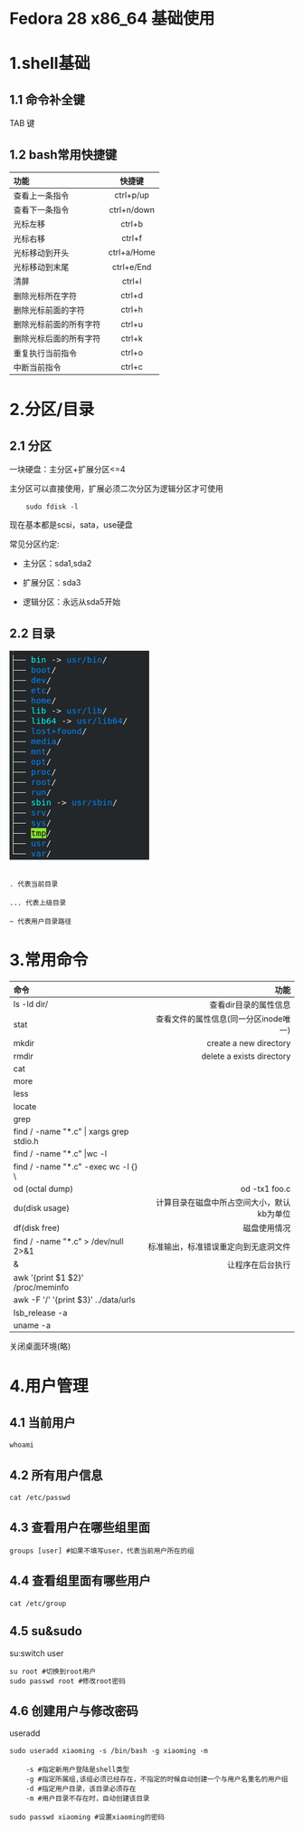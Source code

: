 # Fedora 28 x86_64 基础使用 #

# 1.shell基础 #
## 1.1 命令补全键 ##

TAB 键
## 1.2 bash常用快捷键 ##

|功能|快捷键|
|:--|:--:|
|查看上一条指令| ctrl+p/up|
|查看下一条指令| ctrl+n/down|
|光标左移|ctrl+b|
|光标右移|ctrl+f|
|光标移动到开头|ctrl+a/Home|
|光标移动到末尾|ctrl+e/End|
|清屏|ctrl+l|
|删除光标所在字符|ctrl+d|
|删除光标前面的字符|ctrl+h|
|删除光标前面的所有字符|ctrl+u|
|删除光标后面的所有字符|ctrl+k|
|重复执行当前指令|ctrl+o|
|中断当前指令|ctrl+c|
# 2.分区/目录 #
## 2.1 分区 ##

一块硬盘：主分区+扩展分区<=4

主分区可以直接使用，扩展必须二次分区为逻辑分区才可使用
```shell
    sudo fdisk -l
```
现在基本都是scsi，sata，use硬盘

常见分区约定:

* 主分区：sda1,sda2

* 扩展分区：sda3

* 逻辑分区：永远从sda5开始
## 2.2 目录  ##

![](../images/tree.png)

```shell

. 代表当前目录

... 代表上级目录

~ 代表用户目录路径
```

# 3.常用命令 #
|命令|功能|
|:----|----:|
|ls -ld dir/|查看dir目录的属性信息|
|stat| 查看文件的属性信息(同一分区inode唯一) |
|mkdir| create a new directory |
|rmdir| delete a exists directory |
|cat| |
|more| |
|less| |
|locate| |
|grep| |
|find / -name "*.c" \| xargs grep stdio.h | |
|find / -name "*.c" \|wc -l||
|find / -name "*.c" -exec wc -l {} \ ||
|od (octal dump) |od -tx1 foo.c|
|du(disk usage)| 计算目录在磁盘中所占空间大小，默认kb为单位|
|df(disk free)| 磁盘使用情况 |
|find / -name "*.c" > /dev/null 2>&1|标准输出，标准错误重定向到无底洞文件|
|&|让程序在后台执行|
|awk '{print $1 $2}' /proc/meminfo||
|awk -F '/' '{print $3}' ../data/urls||
|lsb_release -a||
|uname -a||


关闭桌面环境(略)

# 4.用户管理 #
## 4.1 当前用户 ##
```shell
whoami
```
## 4.2 所有用户信息 ##
```shell
cat /etc/passwd
```
## 4.3 查看用户在哪些组里面 ##
```shell
groups [user] #如果不填写user，代表当前用户所在的组
```
## 4.4 查看组里面有哪些用户 ##
```shell
cat /etc/group
```
## 4.5 su&sudo ##
su:switch user

```shell
su root #切换到root用户
sudo passwd root #修改root密码
```
## 4.6 创建用户与修改密码 ##
useradd

```shell
sudo useradd xiaoming -s /bin/bash -g xiaoming -m

    -s #指定新用户登陆是shell类型
    -g #指定所属组,该组必须已经存在，不指定的时候自动创建一个与用户名重名的用户组
    -d #指定用户目录，该目录必须存在
    -m #用户目录不存在时，自动创建该目录

sudo passwd xiaoming #设置xiaoming的密码
```